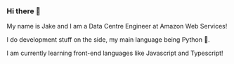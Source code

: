 ### Hi there 👋

My name is Jake and I am a Data Centre Engineer at Amazon Web Services!

I do development stuff on the side, my main language being Python :snake:.

I am currently learning front-end languages like Javascript and Typescript!



<!--
**jakeoliverlee/jakeoliverlee** is a ✨ _special_ ✨ repository because its `README.md` (this file) appears on your GitHub profile.

Here are some ideas to get you started:

- 
- 🌱 I’m currently learning ...
- 👯 I’m looking to collaborate on ...
- 🤔 I’m looking for help with ...
- 💬 Ask me about ...
- 📫 How to reach me: ...
- 😄 Pronouns: ...
- ⚡ Fun fact: ...
-->
